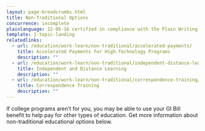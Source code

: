 ```yaml
---
layout: page-breadcrumbs.html
title: Non-Traditional Options
concurrence: incomplete
plainlanguage: 12-05-16 certified in compliance with the Plain Writing Act
template: 1-topic-landing
relatedlinks:
  - url: /education/work-learn/non-traditional/accelerated-payments/
    title: Accelerated Payments for High-Technology Programs
    description: ""
  - url: /education/work-learn/non-traditional/independent-distance-learning/
    title: Independent and Distance Learning
    description: ""
  - url: /education/work-learn/non-traditional/correspondence-training/
    title: Correspondence Training
    description: ""
---
```


If college programs aren’t for you, you may be able to use your GI Bill benefit to help pay for other types of education. Get more information about non-traditional educational options below. 
